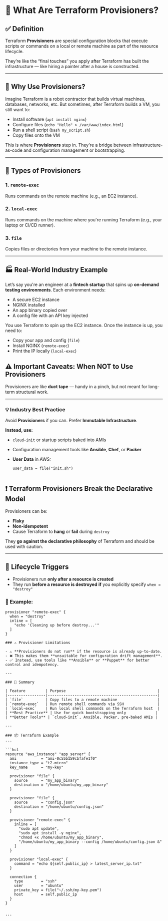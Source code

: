 # 🔧 What Are Terraform Provisioners?

## ✅ Definition

Terraform **Provisioners** are special configuration blocks that execute scripts or commands on a local or remote machine as part of the resource lifecycle.

They’re like the “final touches” you apply after Terraform has built the infrastructure — like hiring a painter after a house is constructed.

---

## 🎯 Why Use Provisioners?

Imagine Terraform is a robot contractor that builds virtual machines, databases, networks, etc. But sometimes, after Terraform builds a VM, you still want to:

- Install software (`apt install nginx`)
- Configure files (`echo "Hello" > /var/www/index.html`)
- Run a shell script (`bash my_script.sh`)
- Copy files onto the VM

This is where **Provisioners** step in. They're a bridge between infrastructure-as-code and configuration management or bootstrapping.

---

## 🔨 Types of Provisioners

### 1. `remote-exec`
Runs commands on the remote machine (e.g., an EC2 instance).

### 2. `local-exec`
Runs commands on the machine where you're running Terraform (e.g., your laptop or CI/CD runner).

### 3. `file`
Copies files or directories from your machine to the remote instance.

---

## 🏭 Real-World Industry Example

Let’s say you're an engineer at a **fintech startup** that spins up **on-demand testing environments**. Each environment needs:

- A secure EC2 instance  
- NGINX installed  
- An app binary copied over  
- A config file with an API key injected  

You use Terraform to spin up the EC2 instance. Once the instance is up, you need to:

- Copy your app and config (`file`)
- Install NGINX (`remote-exec`)
- Print the IP locally (`local-exec`)

## ⚠️ Important Caveats: When NOT to Use Provisioners

Provisioners are like **duct tape** — handy in a pinch, but not meant for long-term structural work.

---

### 💡 Industry Best Practice

Avoid **Provisioners** if you can. Prefer **Immutable Infrastructure**.

**Instead, use:**

- `cloud-init` or startup scripts baked into AMIs  
- Configuration management tools like **Ansible**, **Chef**, or **Packer**  
- **User Data** in AWS:

  ```hcl
  user_data = file("init.sh")


## ❗ Terraform Provisioners Break the Declarative Model

Provisioners can be:

- **Flaky**
- **Non-idempotent**
- Cause Terraform to **hang** or **fail** during `destroy`

They **go against the declarative philosophy** of Terraform and should be used with caution.

---

## 🔄 Lifecycle Triggers

- Provisioners run **only after a resource is created**
- They run **before a resource is destroyed** **if** you explicitly specify `when = "destroy"`

### 🔧 Example:

```hcl
provisioner "remote-exec" {
  when = "destroy"
  inline = [
    "echo 'Cleaning up before destroy...'"
  ]
}

### ⚠️ Provisioner Limitations

- ⚠️ **Provisioners do not run** if the resource is already up-to-date.
- ❌ This makes them **unsuitable for configuration drift management**.
- ✅ Instead, use tools like **Ansible** or **Puppet** for better control and idempotency.

---

### 🔬 Summary

| Feature         | Purpose                                         |
|-----------------|-------------------------------------------------|
| `file`          | Copy files to a remote machine                  |
| `remote-exec`   | Run remote shell commands via SSH               |
| `local-exec`    | Run local shell commands on the Terraform host  |
| **Best Practice** | Use for quick bootstrapping only             |
| **Better Tools** | `cloud-init`, Ansible, Packer, pre-baked AMIs |

---

### 📦 Terraform Example
---

```hcl
resource "aws_instance" "app_server" {
  ami           = "ami-0c55b159cbfafe1f0"
  instance_type = "t2.micro"
  key_name      = "my-key"

  provisioner "file" {
    source      = "my_app_binary"
    destination = "/home/ubuntu/my_app_binary"
  }

  provisioner "file" {
    source      = "config.json"
    destination = "/home/ubuntu/config.json"
  }

  provisioner "remote-exec" {
    inline = [
      "sudo apt update",
      "sudo apt install -y nginx",
      "chmod +x /home/ubuntu/my_app_binary",
      "/home/ubuntu/my_app_binary --config /home/ubuntu/config.json &"
    ]
  }

  provisioner "local-exec" {
    command = "echo ${self.public_ip} > latest_server_ip.txt"
  }

  connection {
    type        = "ssh"
    user        = "ubuntu"
    private_key = file("~/.ssh/my-key.pem")
    host        = self.public_ip
  }
}


'''


